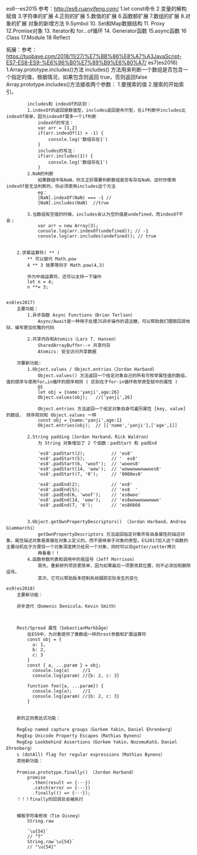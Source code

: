 es6--es2015 参考：http://es6.ruanyifeng.com/
1.let const命令
2.变量的解构赋值
3.字符串的扩展
4.正则的扩展
5.数值的扩展
6.函数额扩展
7.数组的扩展
8.对象的扩展  对象的新增方法
9.Symbol
10. Set和Map数据结构
11. Proxy
12.Promise对象
13. Iterator和 for...of循环
14. Generator函数
15.async函数
16 Class
17.Module
18 Reflect



拓展：参考：https://tuobaye.com/2018/11/27/%E7%BB%86%E8%A7%A3JavaScript-ES7-ES8-ES9-%E6%96%B0%E7%89%B9%E6%80%A7/
	es7(es2016)
		1.Array.prototype.includes()方法
			includes() 方法用来判断一个数组是否包含一个指定的值，根据情况，如果包含则返回 true，否则返回false
			Array.prototype.includes()方法接收两个参数：
				1.要搜索的值
				2.搜索的开始索引。
			
			includes和 indexOf的区别：
			1.indexOf的返回是数值型，includes返回是布尔型，在if判断中includes比indexOf简单，因为indexOf需多一个if判断
				indexOf的写法：
				var arr = [1,2]
				if(arr.indexOf(1) > -1) {
					console.log('数组存在1')
				}
				includes的写法：
				if(arr.includes(1)) {
					console.log('数组存在1')
				}
			2.NaN的判断
				如果数组中有NaN，你又正好需要判断数组是否有存在NaN，这时你使用indexOf是无法判断的，你必须使用includes这个方法
				eg：
				[NaN].indexOf(NaN) === -1 //
				[NaN].includes(NaN)  //true

			3.当数组有空值的时候，includes会认为空的值是undefined，而indexOf不会；
				var arr = new Array(3);
				console.log(arr.indexOf(undefined)); // -1
				console.log(arr.includes(undefined)); // true


		2.求幂运算符( ** )
			** 可以替代 Math.pow
			4 ** 3 效果等同于 Math.pow(4,3)

			作为中缀运算符，还可以支持一下操作
			let n = 4;
			n **= 3;


	es8(es2017)
		主要功能：
			1.异步函数 Async Functions（Brian Terlson）
				Async/Await是一种用于处理JS异步操作的语法糖，可以帮助我们摆脱回调地狱，编写更加优雅的代码

			2.共享内存和Atomics（Lars T. Hansen）
				SharedArrayBuffer--> 共享内存
				Atomics: 安全访问共享数据

		次要新功能:
			1.Object.values / Object.entries（Jordan Harband）
				Object.values() 方法返回一个给定对象自己的所有可枚举属性值的数组，值的顺序与使用for…in循环的顺序相同 ( 区别在于for-in循环枚举原型链中的属性 )
				@1 
				let obj = {name:'yanji',age:26}
				Object.values(obj);   //['yanji',26]
				
				Object.entries 方法返回一个给定对象自身可遍历属性 [key, value] 的数组， 排序规则和 Object.values 一样
				const obj = {name:'yanji',age:1}
				Object.entries(obj);  // [['name','yanji'],['age',1]]

			2.String padding（Jordan Harband，Rick Waldron）
				为 String 对象增加了 2 个函数：padStart 和 padEnd

				'es8'.padStart(2);          // 'es8'
				'es8'.padStart(5);          // '  es8'
				'es8'.padStart(6, 'woof');  // 'wooes8'
				'es8'.padStart(14, 'wow');  // 'wowwowwowwoes8'
				'es8'.padStart(7, '0');     // '0000es8'

				'es8'.padEnd(2);            // 'es8'
				'es8'.padEnd(5);            // 'es8  '
				'es8'.padEnd(6, 'woof');    // 'es8woo'
				'es8'.padEnd(14, 'wow');    // 'es8wowwowwowwo'
				'es8'.padEnd(7, '6');       // 'es86666


			3.Object.getOwnPropertyDescriptors() （Jordan Harband，Andrea Giammarchi）
				getOwnPropertyDescriptors 方法返回指定对象所有自身属性的描述对象。属性描述对象是直接在对象上定义的，而不是继承于对象的原型。ES2017加入这个函数的主要动机在于方便将一个对象深度拷贝给另一个对象，同时可以将getter/setter拷贝
				再看看！！
			4.函数参数列表和调用中的尾逗号（Jeff Morrison）
				首先，重新排列项目更简单，因为如果最后一项更改其位置，则不必添加和删除逗号。
				其次，它可以帮助版本控制系统跟踪实际发生的变化

	es9(es2018)
		主要新功能：

		异步迭代（Domenic Denicola，Kevin Smith）
			


		Rest/Spread 属性（SebastianMarkbåge）
			在ES9中，为对象提供了像数组一样的rest参数和扩展运算符
			const obj = {
			  a: 1,
			  b: 2,
			  c: 3
			}
			const { a, ...param } = obj;
			  console.log(a)     //1
			  console.log(param) //{b: 2, c: 3}

			function foo({a, ...param}) {
			  console.log(a);    //1
			  console.log(param) //{b: 2, c: 3}
			}


		新的正则表达式功能：

		RegExp named capture groups（Gorkem Yakin，Daniel Ehrenberg）
		RegExp Unicode Property Escapes（Mathias Bynens）
		RegExp Lookbehind Assertions（Gorkem Yakin，NozomuKatō，Daniel Ehrenberg）
		s (dotAll) flag for regular expressions（Mathias Bynens）
		其他新功能：

		Promise.prototype.finally() （Jordan Harband）
			promise
			  .then(result => {···})
			  .catch(error => {···})
			  .finally(() => {···});
		！！！finally的回调总会被执行


		模板字符串修改（Tim Disney）
			String.raw

			`\u{54}`
			// "T"
			String.raw`\u{54}`
			// "\u{54}"